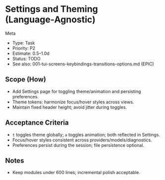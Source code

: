 # Settings and Theming (Language‑Agnostic)

Meta
- Type: Task
- Priority: P2
- Estimate: 0.5–1.0d
- Status: TODO
- See also: 001-tui-screens-keybindings-transitions-options.md (EPIC)

## Scope (How)
- Add Settings page for toggling theme/animation and persisting preferences.
- Theme tokens: harmonize focus/hover styles across views.
- Maintain fixed header height; avoid jitter during toggles.

## Acceptance Criteria
- `t` toggles theme globally; `a` toggles animation; both reflected in Settings.
- Focus/hover styles consistent across providers/models/diagnostics.
- Preferences persist during the session; file persistence optional.

## Notes
- Keep modules under 600 lines; incremental polish acceptable.
